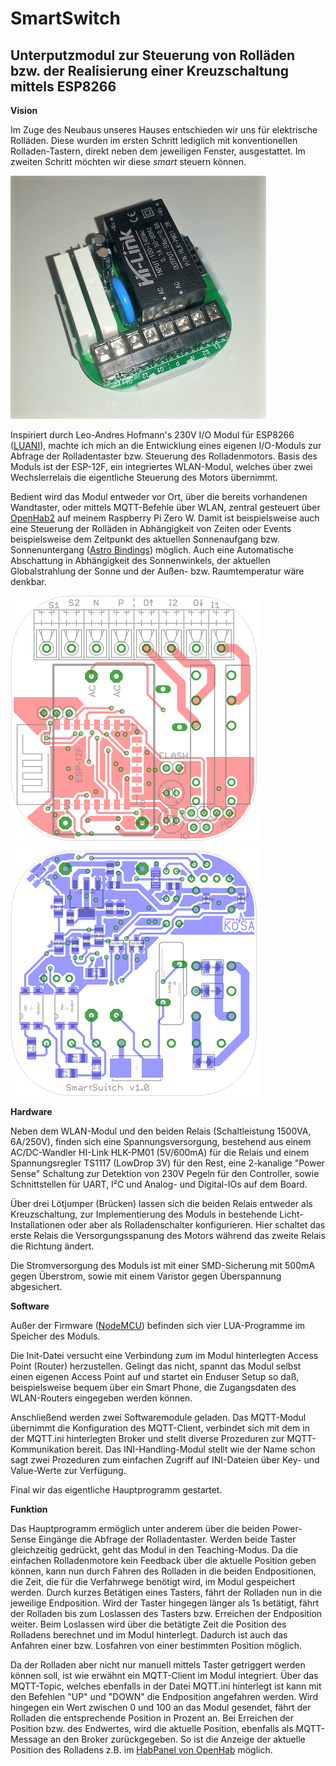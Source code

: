 # SmartSwitch
## Unterputzmodul zur Steuerung von Rolläden bzw. der Realisierung einer Kreuzschaltung mittels ESP8266

**Vision**

Im Zuge des Neubaus unseres Hauses entschieden wir uns für elektrische Rolläden. Diese wurden im ersten Schritt lediglich mit konventionellen Rolladen-Tastern, direkt neben dem jeweiligen Fenster, ausgestattet.
Im zweiten Schritt möchten wir diese *smart* steuern können.

![SmartSwitch Modul](/images/SmartSwitch.jpg)

Inspiriert durch Leo-Andres Hofmann's 230V I/O Modul für ESP8266 ([LUANI](https://luani.de/projekte/esp8266-hvio/)), machte ich mich an die Entwicklung eines eigenen I/O-Moduls zur Abfrage der Rolladentaster bzw. Steuerung des Rolladenmotors. Basis des Moduls ist der ESP-12F, ein integriertes WLAN-Modul, welches über zwei Wechslerrelais die eigentliche Steuerung des Motors übernimmt.

Bedient wird das Modul entweder vor Ort, über die bereits vorhandenen Wandtaster, oder mittels MQTT-Befehle über WLAN, zentral gesteuert über [OpenHab2](https://docs.openhab.org/index.html) auf meinem Raspberry Pi Zero W. Damit ist beispielsweise auch eine Steuerung der Rolläden in Abhängigkeit von Zeiten oder Events beispielsweise dem Zeitpunkt des aktuellen Sonnenaufgang bzw. Sonnenuntergang ([Astro Bindings](https://docs.openhab.org/addons/bindings/astro/readme.html)) möglich. Auch eine Automatische Abschattung in Abhängigkeit des Sonnenwinkels, der aktuellen Globalstrahlung der Sonne und der Außen- bzw. Raumtemperatur wäre denkbar. 

![PCB Top](/images/Top.png)   ![PCB Bottom](/images/Bottom.png)


**Hardware**

Neben dem WLAN-Modul und den beiden Relais (Schaltleistung 1500VA, 6A/250V), finden sich eine Spannungsversorgung, bestehend aus einem AC/DC-Wandler HI-Link HLK-PM01 (5V/600mA) für die Relais und einem Spannungsregler TS1117 (LowDrop 3V) für den Rest, eine 2-kanalige "Power Sense" Schaltung zur Detektion  von 230V Pegeln für den Controller, sowie Schnittstellen für UART, I²C und Analog- und Digital-IOs auf dem Board.

Über drei Lötjumper (Brücken) lassen sich die beiden Relais entweder als Kreuzschaltung, zur Implementierung des Moduls in bestehende Licht-Installationen oder aber als Rolladenschalter konfigurieren. Hier schaltet das erste Relais die Versorgungsspanung des Motors während das zweite Relais die Richtung ändert.

Die Stromversorgung des Moduls ist mit einer SMD-Sicherung mit 500mA gegen Überstrom, sowie mit einem Varistor gegen Überspannung abgesichert.


**Software**

Außer der Firmware ([NodeMCU](https://nodemcu.readthedocs.io/en/master/)) befinden sich vier LUA-Programme im Speicher des Moduls.

Die Init-Datei versucht eine Verbindung zum im Modul hinterlegten Access Point (Router) herzustellen. Gelingt das nicht, spannt das Modul selbst einen eigenen Access Point auf und startet ein Enduser Setup so daß, beispielsweise bequem über ein Smart Phone, die Zugangsdaten des WLAN-Routers eingegeben werden können.

Anschließend werden zwei Softwaremodule geladen. Das MQTT-Modul übernimmt die Konfiguration des MQTT-Client, verbindet sich mit dem in der MQTT.ini hinterlegten Broker und stellt diverse Prozeduren zur MQTT-Kommunikation bereit.
Das INI-Handling-Modul stellt wie der Name schon sagt zwei Prozeduren zum einfachen Zugriff auf INI-Dateien über Key- und Value-Werte zur Verfügung.

Final wir das eigentliche Hauptprogramm gestartet.


**Funktion**

Das Hauptprogramm ermöglich unter anderem über die beiden Power-Sense Eingänge die Abfrage der Rolladentaster. Werden beide Taster gleichzeitig gedrückt, geht das Modul in den Teaching-Modus. Da die einfachen Rolladenmotore kein Feedback über die aktuelle Position geben können, kann nun durch Fahren des Rolladen in die beiden Endpositionen, die Zeit, die für die Verfahrwege benötigt wird, im Modul gespeichert werden.
Durch kurzes Betätigen eines Tasters, fährt der Rolladen nun in die jeweilige Endposition. Wird der Taster hingegen länger als 1s betätigt, fährt der Rolladen bis zum Loslassen des Tasters bzw. Erreichen der Endposition weiter. Beim Loslassen wird über die betätigte Zeit die Position des Rolladens berechnet und im Modul hinterlegt. Dadurch ist auch das Anfahren einer bzw. Losfahren von einer bestimmten Position möglich.

Da der Rolladen aber nicht nur manuell mittels Taster getriggert werden können soll, ist wie erwähnt ein MQTT-Client im Modul integriert. Über das MQTT-Topic, welches ebenfalls in der Datei MQTT.ini hinterlegt ist kann mit den Befehlen "UP" und "DOWN" die Endposition angefahren werden. Wird hingegen ein Wert zwischen 0 und 100 an das Modul gesendet, fährt der Rolladen die entsprechende Position in Prozent an. Bei Erreichen der Position bzw. des Endwertes, wird die aktuelle Position, ebenfalls als MQTT-Message an den Broker zurückgegeben. So ist die Anzeige der aktuelle Position des Rolladens z.B. im [HabPanel von OpenHab](https://docs.openhab.org/addons/uis/habpanel/readme.html) möglich.
